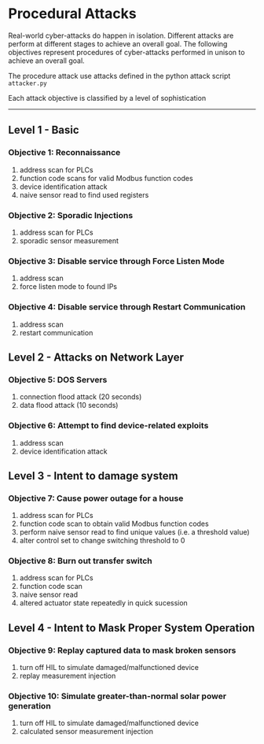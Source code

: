 # Procedural Attacks
Real-world cyber-attacks do happen in isolation. Different attacks are perform at different stages to achieve an overall goal. The following objectives represent procedures of cyber-attacks performed in unison to achieve an overall goal. 

The procedure attack use attacks defined in the python attack script `attacker.py`

Each attack objective is classified by a level of sophistication

---
## Level 1 - Basic

### Objective 1: Reconnaissance
1. address scan for PLCs
2. function code scans for valid Modbus function codes
3. device identification attack
3. naive sensor read to find used registers

### Objective 2: Sporadic Injections
1. address scan for PLCs
2. sporadic sensor measurement

### Objective 3: Disable service through Force Listen Mode
1. address scan
2. force listen mode to found IPs

### Objective 4: Disable service through Restart Communication
1. address scan
2. restart communication

## Level 2 - Attacks on Network Layer
### Objective 5: DOS Servers
1. connection flood attack (20 seconds)
2. data flood attack (10 seconds)

### Objective 6: Attempt to find device-related exploits
1. address scan
2. device identification attack

## Level 3 - Intent to damage system

### Objective 7: Cause power outage for a house
1. address scan for PLCs
2. function code scan to obtain valid Modbus function codes
3. perform naive sensor read to find unique values (i.e. a threshold value)
4. alter control set to change switching threshold to 0

### Objective 8: Burn out transfer switch
1. address scan for PLCs
2. function code scan
3. naive sensor read
4. altered actuator state repeatedly in quick sucession

## Level 4 - Intent to Mask Proper System Operation
### Objective 9: Replay captured data to mask broken sensors
1. turn off HIL to simulate damaged/malfunctioned device
2. replay measurement injection

### Objective 10: Simulate greater-than-normal solar power generation
1. turn off HIL to simulate damaged/malfunctioned device
2. calculated sensor measurement injection
